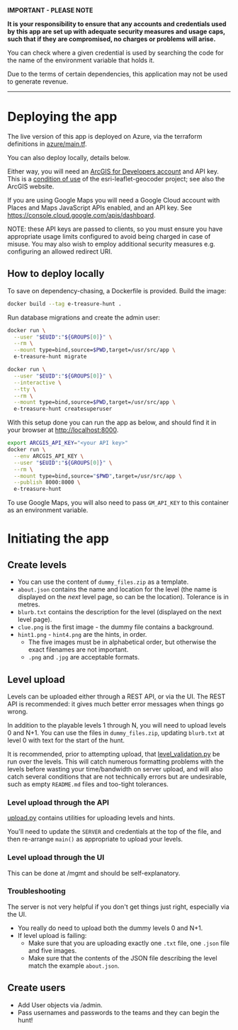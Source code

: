 **IMPORTANT - PLEASE NOTE**

**It is your responsibility to ensure that any accounts and credentials used by
this app are set up with adequate security measures and usage caps, such that if
they are compromised, no charges or problems will arise.**

You can check where a given credential is used by searching the code for the
name of the environment variable that holds it.

Due to the terms of certain dependencies, this application may not be used to
generate revenue.

---

# Deploying the app

The live version of this app is deployed on Azure, via the terraform definitions
in [azure/main.tf](azure/main.tf).

You can also deploy locally, details below.

Either way, you will need an [ArcGIS for Developers
account](https://developers.arcgis.com/en/plans) and API key.
This is a [condition of
use](https://github.com/Esri/esri-leaflet-geocoder#terms-and-conditions) of the
esri-leaflet-geocoder project; see also the ArcGIS website.

If you are using Google Maps you will need a Google Cloud account with Places
and Maps JavaScript APIs enabled, and an API key.
See <https://console.cloud.google.com/apis/dashboard>.

NOTE: these API keys are passed to clients, so you must ensure you have
appropriate usage limits configured to avoid being charged in case of misuse.
You may also wish to employ additional security measures e.g. configuring an
allowed redirect URI.

## How to deploy locally

To save on dependency-chasing, a Dockerfile is provided.
Build the image:

```bash
docker build --tag e-treasure-hunt .
```

Run database migrations and create the admin user:

```bash
docker run \
  --user "$EUID":"${GROUPS[0]}" \
  --rm \
  --mount type=bind,source=$PWD,target=/usr/src/app \
  e-treasure-hunt migrate

docker run \
  --user "$EUID":"${GROUPS[0]}" \
  --interactive \
  --tty \
  --rm \
  --mount type=bind,source=$PWD,target=/usr/src/app \
  e-treasure-hunt createsuperuser
```

With this setup done you can run the app as below, and should find it in your
browser at <http://localhost:8000>.

```bash
export ARCGIS_API_KEY="<your API key>"
docker run \
  --env ARCGIS_API_KEY \
  --user "$EUID":"${GROUPS[0]}" \
  --rm \
  --mount type=bind,source="$PWD",target=/usr/src/app \
  --publish 8000:8000 \
  e-treasure-hunt
```

To use Google Maps, you will also need to pass `GM_API_KEY` to this container as
an environment variable.

# Initiating the app

## Create levels

- You can use the content of `dummy_files.zip` as a template.
- `about.json` contains the name and location for the level (the name is
  displayed on the _next_ level page, so can be the location).
  Tolerance is in metres.
- `blurb.txt` contains the description for the level (displayed on the next
  level page).
- `clue.png` is the first image - the dummy file contains a background.
- `hint1.png` - `hint4.png` are the hints, in order.
  - The five images must be in alphabetical order, but otherwise the exact
    filenames are not important.
  - `.png` and `.jpg` are acceptable formats.

## Level upload

Levels can be uploaded either through a REST API, or via the UI.
The REST API is recommended: it gives much better error messages when things go
wrong.

In addition to the playable levels 1 through N, you will need to upload levels 0
and N+1.
You can use the files in `dummy_files.zip`, updating `blurb.txt` at level 0 with
text for the start of the hunt.

It is recommended, prior to attempting upload, that
[level_validation.py](admin_scripts/level_validation.py) be run over the levels.
This will catch numerous formatting problems with the levels before wasting your
time/bandwidth on server upload, and will also catch several conditions that are
not technically errors but are undesirable, such as empty `README.md` files and
too-tight tolerances.

### Level upload through the API

[upload.py](admin_scripts/upload.py) contains utilities for uploading levels and
hints.

You'll need to update the `SERVER` and credentials at the top of the file, and
then re-arrange `main()` as appropriate to upload your levels.

### Level upload through the UI

This can be done at /mgmt and should be self-explanatory.

### Troubleshooting

The server is not very helpful if you don't get things just right, especially
via the UI.

- You really do need to upload both the dummy levels 0 and N+1.
- If level upload is failing:
  - Make sure that you are uploading exactly one `.txt` file, one `.json` file
    and five images.
  - Make sure that the contents of the JSON file describing the level match the
    example `about.json`.

## Create users

- Add User objects via /admin.
- Pass usernames and passwords to the teams and they can begin the hunt!
